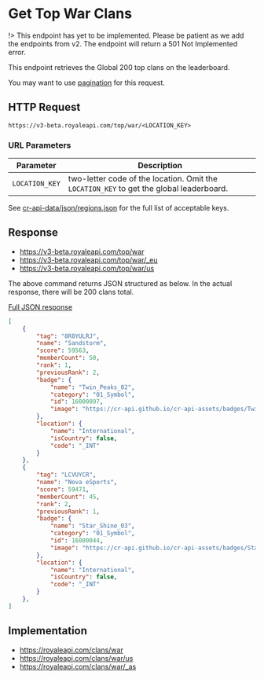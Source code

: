 # Get Top War Clans

!> This endpoint has yet to be implemented. Please be patient as we add the endpoints from v2. The endpoint will return a 501 Not Implemented error.

This endpoint retrieves the Global 200 top clans on the leaderboard.

You may want to use [pagination](pagination) for this request.

## HTTP Request

`https://v3-beta.royaleapi.com/top/war/<LOCATION_KEY>`

### URL Parameters

Parameter | Description
--- | ---
`LOCATION_KEY` | two-letter code of the location. Omit the `LOCATION_KEY` to get the global leaderboard.

  See [cr-api-data/json/regions.json](https://github.com/RoyaleAPI/cr-api-data/blob/master/json/regions.json) for the full list of acceptable keys.

## Response

- https://v3-beta.royaleapi.com/top/war
- https://v3-beta.royaleapi.com/top/war/_eu
- https://v3-beta.royaleapi.com/top/war/us

The above command returns JSON structured as below. In the actual response, there will be 200 clans total.

<a href="/json/top_war.json">Full JSON response</a>

```json
[
    {
        "tag": "8R8YULRJ",
        "name": "Sandstorm",
        "score": 59563,
        "memberCount": 50,
        "rank": 1,
        "previousRank": 2,
        "badge": {
            "name": "Twin_Peaks_02",
            "category": "01_Symbol",
            "id": 16000097,
            "image": "https://cr-api.github.io/cr-api-assets/badges/Twin_Peaks_02.png"
        },
        "location": {
            "name": "International",
            "isCountry": false,
            "code": "_INT"
        }
    },
    {
        "tag": "LCVUYCR",
        "name": "Nova eSports",
        "score": 59471,
        "memberCount": 45,
        "rank": 2,
        "previousRank": 1,
        "badge": {
            "name": "Star_Shine_03",
            "category": "01_Symbol",
            "id": 16000044,
            "image": "https://cr-api.github.io/cr-api-assets/badges/Star_Shine_03.png"
        },
        "location": {
            "name": "International",
            "isCountry": false,
            "code": "_INT"
        }
    },
]
```

## Implementation

- https://royaleapi.com/clans/war
- https://royaleapi.com/clans/war/us
- https://royaleapi.com/clans/war/_as
